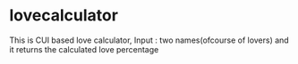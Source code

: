 # lovecalculator
This is CUI based love calculator, Input : two names(ofcourse of lovers) and it returns the calculated love percentage
